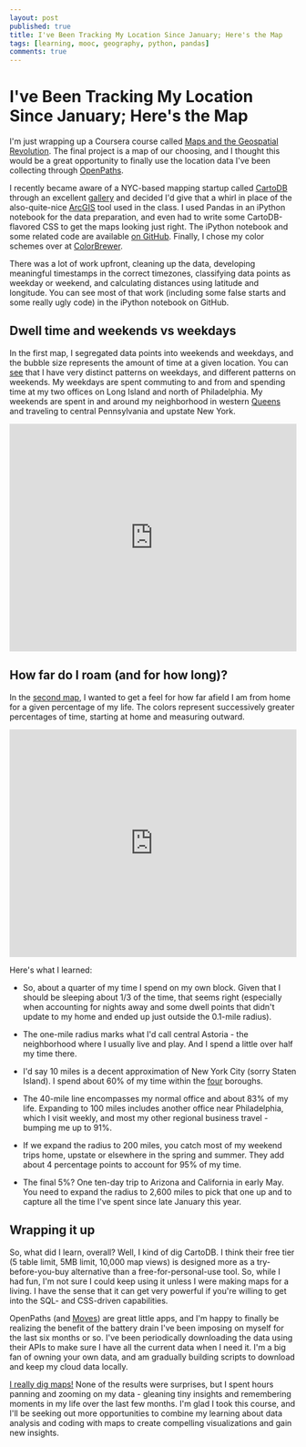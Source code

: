 ```yaml
---
layout: post
published: true
title: I've Been Tracking My Location Since January; Here's the Map
tags: [learning, mooc, geography, python, pandas]
comments: true
---
```


# I've Been Tracking My Location Since January; Here's the Map

I'm just wrapping up a Coursera course called [Maps and the Geospatial Revolution](https://www.coursera.org/course/maps). The final project is a map of our choosing, and I thought this would be a great opportunity to finally use the location data I've been collecting through [OpenPaths](http://openpaths.cc). 

I recently became aware of a NYC-based mapping startup called [CartoDB](http://cartodb.com) through an excellent [gallery](http://andrewxhill.github.io/cartodb-examples/scroll-story/pluto/index.html) and decided I'd give that a whirl in place of the also-quite-nice [ArcGIS](http://www.arcgis.com/) tool used in the class. I used Pandas in an iPython notebook for the data preparation, and even had to write some CartoDB-flavored CSS to get the maps looking just right. The iPython notebook and some related code are available [on GitHub](https://github.com/wimsy/maps_project). Finally, I chose my color schemes over at [ColorBrewer](http://colorbrewer2.org).

There was a lot of work upfront, cleaning up the data, developing meaningful timestamps in the correct timezones, classifying data points as weekday or weekend, and calculating distances using latitude and longitude. You can see most of that work (including some false starts and some really ugly code) in the iPython notebook on GitHub.

## Dwell time and weekends vs weekdays

In the first map, I segregated data points into weekends and weekdays, and the bubble size represents the amount of time at a given location. You can [see](http://cdb.io/1d9VOEk) that I have very distinct patterns on weekdays, and different patterns on weekends. My weekdays are spent commuting to and from and spending time at my two offices on Long Island and north of Philadelphia. My weekends are spent in and around my neighborhood in western [Queens](http://www.queenstech.org/) and traveling to central Pennsylvania and upstate New York.

<iframe width='100%' height='400' frameborder='0' src='http://wimsy.cartodb.com/viz/533e739c-0560-11e3-80b6-dfe95a3edaf2/embed_map?title=true&and;description=true&and;search=false&and;shareable=false&and;cartodb_logo=true&and;layer_selector=false&and;legends=true&and;scrollwheel=false&and;sublayer_options=1&and;sql=&and;sw_lat=40.46157664398329&and;sw_lon=-74.63836669921874&and;ne_lat=40.950862628132775&and;ne_lon=-73.32000732421875'> </iframe>

## How far do I roam (and for how long)?

In the [second map](http://cdb.io/13owb0N), I wanted to get a feel for how far afield I am from home for a given percentage of my life. The colors represent successively greater percentages of time, starting at home and measuring outward. 

<iframe width='100%' height='400' frameborder='0' src='http://wimsy.cartodb.com/viz/3bde937c-05ff-11e3-996c-4fa1c4c34f60/embed_map?title=true&and;description=true&and;search=false&and;shareable=false&and;cartodb_logo=true&and;layer_selector=false&and;legends=true&and;scrollwheel=false&and;sublayer_options=1&and;sql=&and;sw_lat=37.405073750176946&and;sw_lon=-85.166015625&and;ne_lat=45.1510532655634&and;ne_lon=-64.072265625'> </iframe>

Here's what I learned:

- So, about a quarter of my time I spend on my own block. Given that I should be sleeping about 1/3 of the time, that seems right (especially when accounting for nights away and some dwell points that didn't update to my home and ended up just outside the 0.1-mile radius).

- The one-mile radius marks what I'd call central Astoria - the neighborhood where I usually live and play. And I spend a little over half my time there.

- I'd say 10 miles is a decent approximation of New York City (sorry Staten Island). I spend about 60% of my time within the [four](http://cityroom.blogs.nytimes.com/2008/12/17/a-new-call-for-staten-island-to-secede/?_r=0) boroughs.

- The 40-mile line encompasses my normal office and about 83% of my life. Expanding to 100 miles includes another office near Philadelphia, which I visit weekly, and most my other regional business travel - bumping me up to 91%.

- If we expand the radius to 200 miles, you catch most of my weekend trips home, upstate or elsewhere in the spring and summer. They add about 4 percentage points to account for 95% of my time. 

- The final 5%? One ten-day trip to Arizona and California in early May. You need to expand the radius to 2,600 miles to pick that one up and to capture all the time I've spent since late January this year.

## Wrapping it up

So, what did I learn, overall? Well, I kind of dig CartoDB. I think their free tier (5 table limit, 5MB limit, 10,000 map views) is designed more as a try-before-you-buy alternative than a free-for-personal-use tool. So, while I had fun, I'm not sure I could keep using it unless I were making maps for a living. I have the sense that it can get very powerful if you're willing to get into the SQL- and CSS-driven capabilities.

OpenPaths (and [Moves](http://moves-app.com)) are great little apps, and I'm happy to finally be realizing the benefit of the battery drain I've been imposing on myself for the last six months or so. I've been periodically downloading the data using their APIs to make sure I have all the current data when I need it. I'm a big fan of owning your own data, and am gradually building scripts to download and keep my cloud data locally.

[I really dig maps!](http://www.amazon.com/Map-Addict-Obsession-Ordnance-Survey/dp/0007351577) None of the results were surprises, but I spent hours panning and zooming on my data - gleaning tiny insights and remembering moments in my life over the last few months. I'm glad I took this course, and I'll be seeking out more opportunities to combine my learning about data analysis and coding with maps to create compelling visualizations and gain new insights.